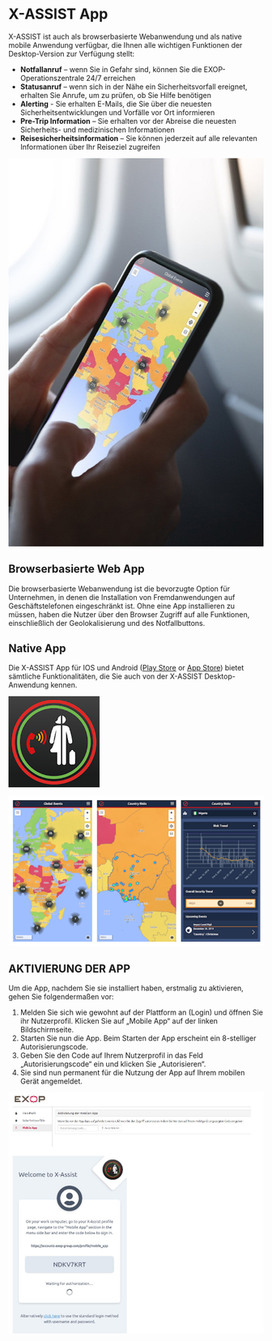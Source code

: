 # X-ASSIST App

X-ASSIST ist auch als browserbasierte Webanwendung und als native mobile Anwendung verfügbar, die Ihnen alle wichtigen Funktionen der Desktop-Version zur Verfügung stellt:

* **Notfallanruf** – wenn Sie in Gefahr sind, können Sie die EXOP-Operationszentrale 24/7 erreichen
* **Statusanruf** – wenn sich in der Nähe ein Sicherheitsvorfall ereignet, erhalten Sie Anrufe, um zu prüfen, ob Sie Hilfe benötigen
* **Alerting** - Sie erhalten E-Mails, die Sie über die neuesten Sicherheitsentwicklungen und Vorfälle vor Ort informieren
* **Pre-Trip Information** – Sie erhalten vor der Abreise die neuesten Sicherheits- und medizinischen Informationen
* **Reisesicherheitsinformation** – Sie können jederzeit auf alle relevanten Informationen über Ihr Reiseziel zugreifen

![](.gitbook/assets/xassistapp.jpg)

## Browserbasierte Web App

Die browserbasierte Webanwendung ist die bevorzugte Option für Unternehmen, in denen die Installation von Fremdanwendungen auf Geschäftstelefonen eingeschränkt ist. Ohne eine App installieren zu müssen, haben die Nutzer über den Browser Zugriff auf alle Funktionen, einschließlich der Geolokalisierung und des Notfallbuttons.

## Native App

Die X-ASSIST App für IOS und Android \([Play Store](https://play.google.com/store/apps/details?id=com.exop_group.xassist&gl=IT) or [App Store](https://apps.apple.com/gb/app/x-assist/id1489592901?l=it)\) bietet sämtliche Funktionalitäten, die Sie auch von der X-ASSIST Desktop-Anwendung kennen.

![](.gitbook/assets/unnamed.webp)

![X-ASSIST App \(Schnappsch&#xFC;sse\)](.gitbook/assets/exopapp.png)

## AKTIVIERUNG DER APP

Um die App, nachdem Sie sie installiert haben, erstmalig zu aktivieren, gehen Sie folgendermaßen vor:

1. Melden Sie sich wie gewohnt auf der Plattform an \(Login\) und öffnen Sie ihr Nutzerprofil. Klicken Sie auf „Mobile App“ auf der linken Bildschirmseite. 
2. Starten Sie nun die App. Beim Starten der App erscheint ein 8-stelliger Autorisierungscode. 
3. Geben Sie den Code auf Ihrem Nutzerprofil in das Feld „Autorisierungscode“ ein und klicken Sie „Autorisieren“. 
4. Sie sind nun permanent für die Nutzung der App auf Ihrem mobilen Gerät angemeldet.

![](.gitbook/assets/x-assist-app.JPG)



